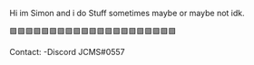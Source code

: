 Hi im Simon and i do Stuff sometimes maybe or maybe not idk.

🟪🟪🟪🟪🟪🟪🟪🟪🟪🟪🟪🟪🟪🟪🟪🟪🟪🟪🟪🟪🟪

Contact:
-Discord 
JCMS#0557
